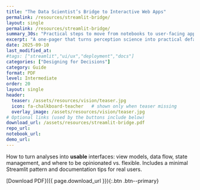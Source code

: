 ```yaml
---
title: "The Data Scientist’s Bridge to Interactive Web Apps"
permalink: /resources/streamlit-bridge/
layout: single
permalink: /resources/streamlit-bridge/
summary_30s: "Practical steps to move from notebooks to user-facing apps without over-engineering."
excerpt: "A one-pager that turns perception science into practical defaults for dashboards and exec briefs."
date: 2025-09-10
last_modified_at: 
#tags: ["streamlit","ui/ux","deployment","docs"]
categories: ["Designing for Decisions"]
category: Guide
format: PDF
level: Intermediate
order: 20
layout: single
header:
  teaser: /assets/resources/vision/teaser.jpg
  icon: fa-chalkboard-teacher   # shown only when teaser missing
  overlay_image: /assets/resources/vision/teaser.jpg
# Optional links (used by the buttons include below)
download_url: /assets/resources/streamlit-bridge.pdf
repo_url:
notebook_url:
demo_url:
---
```


How to turn analyses into **usable** interfaces: view models, data flow, state management, and where to be opinionated vs. flexible. Includes a minimal Streamlit pattern and documentation tips for real users.

[Download PDF]({{ page.download_url }}){:.btn .btn--primary}

<!-- <span class="format-chip">PDF</span> -->



